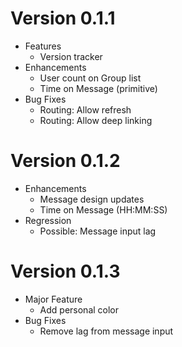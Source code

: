 # Version 0.1.1
- Features
  + Version tracker
- Enhancements
  + User count on Group list
  + Time on Message (primitive)
- Bug Fixes
  + Routing: Allow refresh
  + Routing: Allow deep linking

# Version 0.1.2
- Enhancements
  + Message design updates
  + Time on Message (HH:MM:SS)
- Regression
  + Possible: Message input lag


# Version 0.1.3
- Major Feature
  + Add personal color
- Bug Fixes
  + Remove lag from message input